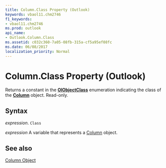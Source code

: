 ```yaml
---
title: Column.Class Property (Outlook)
keywords: vbaol11.chm2746
f1_keywords:
- vbaol11.chm2746
ms.prod: outlook
api_name:
- Outlook.Column.Class
ms.assetid: c032c360-7a05-08fb-315a-cf5a95ef08fc
ms.date: 06/08/2017
localization_priority: Normal
---
```



# Column.Class Property (Outlook)

Returns a constant in the  **[OlObjectClass](Outlook.OlObjectClass.md)** enumeration indicating the class of the **[Column](Outlook.Column.md)** object. Read-only.


## Syntax

_expression_. `Class`

_expression_ A variable that represents a [Column](./Outlook.Column.md) object.


## See also


[Column Object](Outlook.Column.md)

